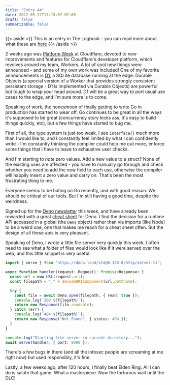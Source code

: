 ```yaml
---
title: "Entry 44"
date: 2022-05-22T17:15:07-07:00
draft: false
summarizable: false
---
```


{{< aside >}} This is an entry in The Logbook - you can read more about what these are [here](/posts/logbook) {{< /aside >}}

2 weeks ago was [Platform Week](https://www.cloudflare.com/platform-week/) at Cloudflare, devoted to new improvements and features for Cloudflare's developer platform, which revolves around my team, Workers. A lot of cool new things were announced - and some of my own work was included! One of my favorite announcements is [D1](https://blog.cloudflare.com/introducing-d1/), a SQLite database running at the edge. Durable Objects (a special version of a Worker that provides strongly consistent persistant storage - D1 is implemented via Durable Objects) are powerful but tough to wrap your head around. D1 will be a great way to port usual use cases to the edge, and I'm sure more is to come.

Speaking of work, the honeymoon of finally getting to write Go in production has started to wear off. Go continues to be great in all the ways it's supposed to be great (concurrency story kicks ass, it's easy to build things quickly, etc), but a few things have started to bug me.

First of all, the type system is just too weak. I see `interface{}` much more than I would like to, and I constantly feel limited by what I can confidently write - I'm constantly thinking the compiler could help me out more, enforce some things that I have to leave to exhaustive user checks.

And I'm starting to _hate_ zero values. Add a new value to a struct? None of the existing uses are affected - you have to manually go through and check whether you need to add the new field to each use, otherwise the compiler will happily insert a zero value and carry on. That's been the most frustrating thing to me.

Everyone seems to be hating on Go recently, and with good reason. We should be critical of our tools. But I'm still having a good time, despite the weirdness.

Signed up for the [Deno newsletter](https://deno.news/) this week, and have already been rewarded with a great [cheat sheet](https://oscarotero.com/deno/) for Deno. I find the decision for a runtime API accessed in a global (the `Deno` object) rather than via imports (like Node) to be a weird one, one that makes me reach for a cheat sheet often. But the design of all these apis is very pleasant. 

Speaking of Deno, I wrote a little file server very quickly this week. I often need to see what a folder of files would look like if it were served over the web, and this little snippet is very useful:

```typescript
import { serve } from "https://deno.land/std@0.140.0/http/server.ts";

async function handler(request: Request): Promise<Response> {
  const url = new URL(request.url);
  const filepath = "." + decodeURIComponent(url.pathname);

  try {
    const file = await Deno.open(filepath, { read: true });
    console.log(`200 ${filepath}`);
    return new Response(file.readable);
  } catch (err) {
    console.log(`404 ${filepath}`);
    return new Response("Not Found", { status: 404 });
  }
}

console.log("Starting file server in current directory...");
await serve(handler, { port: 8080 });
```

There's a few bugs in there (and all the infosec people are screaming at me right now) but used responsibly, it's fine.

Lastly, a few weeks ago, after 120 hours, I finally beat Elden Ring. All I can do is salute that game. What a masterpiece. Now the torturous wait until the DLC!
